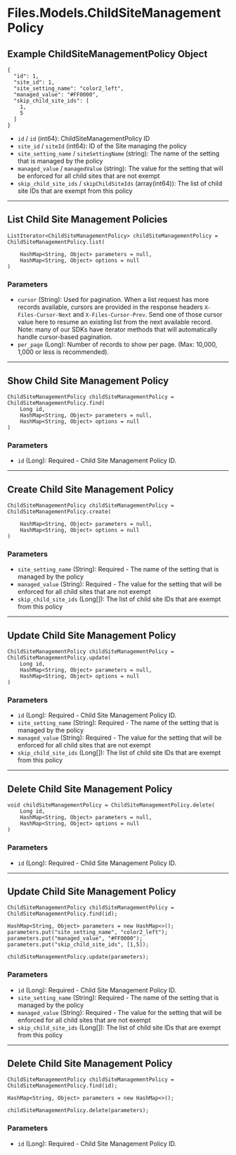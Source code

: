 # Files.Models.ChildSiteManagementPolicy

## Example ChildSiteManagementPolicy Object

```
{
  "id": 1,
  "site_id": 1,
  "site_setting_name": "color2_left",
  "managed_value": "#FF0000",
  "skip_child_site_ids": [
    1,
    5
  ]
}
```

* `id` / `id`  (int64): ChildSiteManagementPolicy ID
* `site_id` / `siteId`  (int64): ID of the Site managing the policy
* `site_setting_name` / `siteSettingName`  (string): The name of the setting that is managed by the policy
* `managed_value` / `managedValue`  (string): The value for the setting that will be enforced for all child sites that are not exempt
* `skip_child_site_ids` / `skipChildSiteIds`  (array(int64)): The list of child site IDs that are exempt from this policy


---

## List Child Site Management Policies

```
ListIterator<ChildSiteManagementPolicy> childSiteManagementPolicy = ChildSiteManagementPolicy.list(
    
    HashMap<String, Object> parameters = null,
    HashMap<String, Object> options = null
)
```

### Parameters

* `cursor` (String): Used for pagination.  When a list request has more records available, cursors are provided in the response headers `X-Files-Cursor-Next` and `X-Files-Cursor-Prev`.  Send one of those cursor value here to resume an existing list from the next available record.  Note: many of our SDKs have iterator methods that will automatically handle cursor-based pagination.
* `per_page` (Long): Number of records to show per page.  (Max: 10,000, 1,000 or less is recommended).


---

## Show Child Site Management Policy

```
ChildSiteManagementPolicy childSiteManagementPolicy = ChildSiteManagementPolicy.find(
    Long id, 
    HashMap<String, Object> parameters = null,
    HashMap<String, Object> options = null
)
```

### Parameters

* `id` (Long): Required - Child Site Management Policy ID.


---

## Create Child Site Management Policy

```
ChildSiteManagementPolicy childSiteManagementPolicy = ChildSiteManagementPolicy.create(
    
    HashMap<String, Object> parameters = null,
    HashMap<String, Object> options = null
)
```

### Parameters

* `site_setting_name` (String): Required - The name of the setting that is managed by the policy
* `managed_value` (String): Required - The value for the setting that will be enforced for all child sites that are not exempt
* `skip_child_site_ids` (Long[]): The list of child site IDs that are exempt from this policy


---

## Update Child Site Management Policy

```
ChildSiteManagementPolicy childSiteManagementPolicy = ChildSiteManagementPolicy.update(
    Long id, 
    HashMap<String, Object> parameters = null,
    HashMap<String, Object> options = null
)
```

### Parameters

* `id` (Long): Required - Child Site Management Policy ID.
* `site_setting_name` (String): Required - The name of the setting that is managed by the policy
* `managed_value` (String): Required - The value for the setting that will be enforced for all child sites that are not exempt
* `skip_child_site_ids` (Long[]): The list of child site IDs that are exempt from this policy


---

## Delete Child Site Management Policy

```
void childSiteManagementPolicy = ChildSiteManagementPolicy.delete(
    Long id, 
    HashMap<String, Object> parameters = null,
    HashMap<String, Object> options = null
)
```

### Parameters

* `id` (Long): Required - Child Site Management Policy ID.


---

## Update Child Site Management Policy

```
ChildSiteManagementPolicy childSiteManagementPolicy = ChildSiteManagementPolicy.find(id);

HashMap<String, Object> parameters = new HashMap<>();
parameters.put("site_setting_name", "color2_left");
parameters.put("managed_value", "#FF0000");
parameters.put("skip_child_site_ids", [1,5]);

childSiteManagementPolicy.update(parameters);
```

### Parameters

* `id` (Long): Required - Child Site Management Policy ID.
* `site_setting_name` (String): Required - The name of the setting that is managed by the policy
* `managed_value` (String): Required - The value for the setting that will be enforced for all child sites that are not exempt
* `skip_child_site_ids` (Long[]): The list of child site IDs that are exempt from this policy


---

## Delete Child Site Management Policy

```
ChildSiteManagementPolicy childSiteManagementPolicy = ChildSiteManagementPolicy.find(id);

HashMap<String, Object> parameters = new HashMap<>();

childSiteManagementPolicy.delete(parameters);
```

### Parameters

* `id` (Long): Required - Child Site Management Policy ID.
